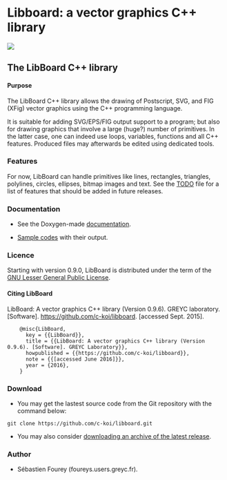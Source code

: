 # Libboard: a vector graphics C++ library

<img src="https://foureys.users.greyc.fr/board/doc/LibBoardLogoII_Small.png">

## The LibBoard C++ library

#### Purpose

The LibBoard C++ library allows the drawing of Postscript, SVG, and FIG (XFig)
vector graphics using the C++ programming language.

It is suitable for adding SVG/EPS/FIG output support to a program; but also for
drawing graphics that involve a large (huge?) number of primitives. In the
latter case, one can indeed use loops, variables, functions and all C++
features. Produced files may afterwards be edited using dedicated tools.

### Features


For now, LibBoard can handle primitives like lines, rectangles, triangles, polylines, circles, ellipses, bitmap images and text. See the [TODO](TODO) file for a list of features that should be added in future releases.

### Documentation

 * See the Doxygen-made [documentation](https://foureys.users.greyc.fr/board/doc/0.9.6/).

 * [Sample codes](EXAMPLES.md) with their output.

### Licence

Starting with version 0.9.0, LibBoard is distributed under the term of the [GNU Lesser General Public License](LICENSE).

#### Citing LibBoard

LibBoard: A vector graphics C++ library (Version 0.9.6). GREYC laboratory. [Software]. https://github.com/c-koi/libboard. [accessed Sept. 2015].
```
    @misc{LibBoard,
      key = {{LibBoard}},
      title = {{LibBoard: A vector graphics C++ library (Version 0.9.6). [Software]. GREYC Laboratory}},
      howpublished = {{https://github.com/c-koi/libboard}},
      note = {{[accessed June 2016]}},
      year = {2016},
    }
```
### Download

  * You may get the lastest source code from the Git repository with the command below:

```
git clone https://github.com/c-koi/libboard.git
```

  * You may also consider [downloading an archive of the latest release](https://github.com/c-koi/libboard/releases/latest).

### Author

  * Sébastien Fourey (foureys.users.greyc.fr).
